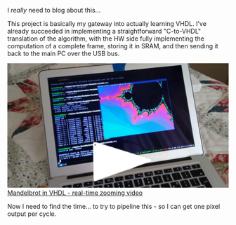 I *really* need to blog about this...

This project is basically my gateway into actually learning VHDL.
I've already succeeded in implementing a straightforward "C-to-VHDL"
translation of the algorithm, with the HW side fully implementing the
computation of a complete frame, storing it in SRAM, and then sending it
back to the main PC over the USB bus.

<a href="https://www.youtube.com/watch?v=yFIbjiOWYFY">
<img src="contrib/snapshotFromVideo.jpg" alt="Mandelbrot in VHDL - real-time zooming video">Mandelbrot in VHDL - real-time zooming video</img></a>

Now I need to find the time... to try to pipeline this - so I can get
one pixel output per cycle.
